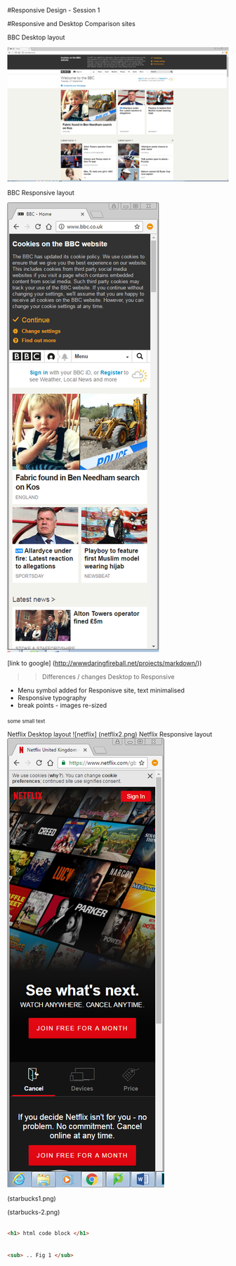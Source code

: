 #Responsive Design - Session 1

#Responsive and Desktop Comparison sites

BBC Desktop layout

![desktop](bbc1.png)


BBC Responsive layout

![mobile](bbc2.png)

 
[link to google] (http://wwwdaringfireball.net/projects/markdown/))

>> Differences / changes Desktop to Responsive


 - Menu symbol added for Responisve site, text minimalised
 - Responsive typography
 - break points - images re-sized
 
<sub> some small text </sub>






Netflix Desktop layout  ![netflix] (netflix2.png) Netflix Responsive layout   ![netflix](netflix1.png)


(starbucks1.png)


(starbucks-2.png)



``` html

<h1> html code block </h1>


<sub> .. Fig 1 </sub>
```
